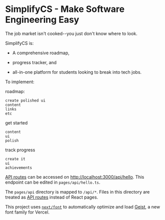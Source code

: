 # SimplifyCS - Make Software Engineering Easy
The job market isn't cooked--you just don't know where to look.

SimplifyCS is:

- A comprehensive roadmap, 

- progress tracker, and

- all-in-one platform for students looking to break into tech jobs.

To implement:

roadmap:

    create polished ui
    content
    links
    etc

get started

    content
    ui
    polish

track progress

    create it
    ui
    achievements







[API routes](https://nextjs.org/docs/pages/building-your-application/routing/api-routes) can be accessed on [http://localhost:3000/api/hello](http://localhost:3000/api/hello). This endpoint can be edited in `pages/api/hello.ts`.

The `pages/api` directory is mapped to `/api/*`. Files in this directory are treated as [API routes](https://nextjs.org/docs/pages/building-your-application/routing/api-routes) instead of React pages.

This project uses [`next/font`](https://nextjs.org/docs/pages/building-your-application/optimizing/fonts) to automatically optimize and load [Geist](https://vercel.com/font), a new font family for Vercel.
